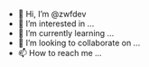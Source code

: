 - 👋 Hi, I’m @zwfdev
- 👀 I’m interested in ...
- 🌱 I’m currently learning ...
- 💞️ I’m looking to collaborate on ...
- 📫 How to reach me ...

<!---
zwfdev/zwfdev is a ✨ special ✨ repository because its `README.md` (this file) appears on your GitHub profile.
You can click the Preview link to take a look at your changes.
--->
